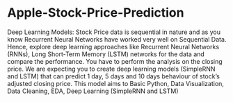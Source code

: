 # Apple-Stock-Price-Prediction
Deep Learning Models: Stock Price data is sequential in nature and as you know Recurrent Neural Networks have worked very well on Sequential Data. Hence, explore deep learning approaches like Recurrent Neural Networks (RNNs), Long Short-Term Memory (LSTM) networks for the data and compare the performance. You have to perform the analysis on the closing price. We are expecting you to create deep learning models (SimpleRNN and LSTM) that can predict 1 day, 5 days and 10 days behaviour of stock’s adjusted closing price. This model aims to Basic Python, Data Visualization, Data Cleaning, EDA, Deep Learning (SimpleRNN and LSTM)
